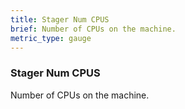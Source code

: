 ```yaml
---
title: Stager Num CPUS
brief: Number of CPUs on the machine.
metric_type: gauge
---
```


### Stager Num CPUS

Number of CPUs on the machine.